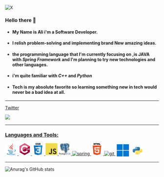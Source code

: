 ![X](https://user-images.githubusercontent.com/83194640/134569100-35e2e12a-7d2f-41ce-9d36-c8edda1cb7d9.png "Ali Lateef")
### Hello there 👋
* #### My Name is Ali i'm a Software Developer.
* #### I relish problem-solving and implementing brand New amazing ideas.
* #### the programming language that I'm currently focusing on ,is **JAVA** with _Spring Framework_ and I'm planning to try new technologies and other languages.
* #### i'm quite familiar with _C++_ and _Python_
* #### Tech is my absolute favorite so learning something new in tech would never be a bad idea at all.
---
[Twitter](https://twitter.com/Ali_Fawzi_010 "Ali fawzi")

<a href="https://www.linkedin.com/in/ali-fawzi-lateef/" target="_blank"><img src="https://img.shields.io/badge/-LinkedIn-%230077B5?style=for-the-badge&logo=linkedin&logoColor=white" target="_blank">

---
<h3 align="left">Languages and Tools:</h3>
<p align="left">  <a href="https://www.java.com" target="_blank"> <img src="https://raw.githubusercontent.com/devicons/devicon/master/icons/java/java-original.svg" alt="java" width="40" height="40"/> </a> <a href="https://www.w3schools.com/cpp/" target="_blank"> <img src="https://raw.githubusercontent.com/devicons/devicon/master/icons/cplusplus/cplusplus-original.svg" alt="cplusplus" width="40" height="40"/> </a> <a href="https://www.w3schools.com/cs/" target="_blank"> </a> <a href="https://www.w3schools.com/css/" target="_blank"> <img src="https://raw.githubusercontent.com/devicons/devicon/master/icons/css3/css3-original-wordmark.svg" alt="css3" width="40" height="40"/> </a> <a href="https://developer.mozilla.org/en-US/docs/Web/JavaScript" target="_blank"> <img src="https://raw.githubusercontent.com/devicons/devicon/master/icons/javascript/javascript-original.svg" alt="javascript" width="40" height="40"/> </a> <a href="https://www.postgresql.org" target="_blank"> <img src="https://raw.githubusercontent.com/devicons/devicon/master/icons/postgresql/postgresql-original-wordmark.svg" alt="postgresql" width="40" height="40"/> </a> </a> <a href="https://spring.io/" target="_blank"> <img src="https://www.vectorlogo.zone/logos/springio/springio-icon.svg" alt="spring" width="40" height="40"/> </a> <a href="https://www.w3.org/html/" target="_blank"> <img src="https://raw.githubusercontent.com/devicons/devicon/master/icons/html5/html5-original-wordmark.svg" alt="html5" width="40" height="40"/> </a> <a href="https://git-scm.com/" target="_blank"> <img src="https://www.vectorlogo.zone/logos/git-scm/git-scm-icon.svg" alt="git" width="40" height="40"/>  </a> <img src="https://raw.githubusercontent.com/github/explore/80688e429a7d4ef2fca1e82350fe8e3517d3494d/topics/windows/windows.png" alt="Windows" height="40" style="vertical-align:top; margin:4px">  <img align="" alt="Rafa-Python" height="30" width="40" src="https://raw.githubusercontent.com/devicons/devicon/master/icons/python/python-original.svg">

---

![Anurag's GitHub stats](https://github-readme-stats.vercel.app/api?username=kenpachi01011&show_icons=true&theme=tokyonight)

<!-- ![GitHub Activity Graph](https://activity-graph.herokuapp.com/graph?username=kenpachi01011&theme=cobalt)  --> 
